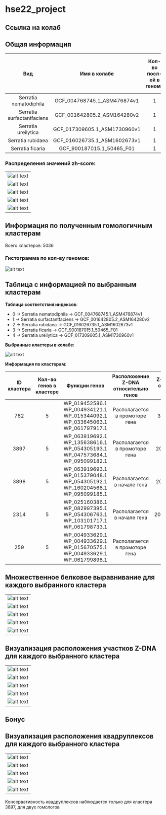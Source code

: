 # hse22_project

## Ссылка на колаб

## Общая информация

| Вид | Имя в колабе | Кол-во посл-ей в геноме | Общая длина генома | Кол-во аннотированных генов | Покрытие генома генами | Кол-во участков с zh-score > 500 | Общая длина участков с zh-score > 500 |
|:------------------:|:------------------:|:------------------:|:-:|:------------------:|:------------------:|:------------------:|:------------------:|
| Serratia nematodiphila | GCF_004768745.1_ASM476874v1 | 1 | 5256558     | 4987 | 88.73% |58531 | 615873 |
| Serratia surfactantfaciens | GCF_001642805.2_ASM164280v2 | 1 | 5117644 | 4882 | 88.87% | 56276 | 591392 |
| Serratia ureilytica | GCF_017309605.1_ASM1730960v1 | 1 | 5102941       | 4826 | 88.86% | 58197 | 612227 |
| Serratia rubidaea | GCF_016026735.1_ASM1602673v1 | 1 | 4995010         | 4701 | 88.12% | 53100 | 557416 |
| Serratia ficaria | GCF_900187015.1_50465_F01 | 1 | 5209973             | 4875 | 88.69% |54549 | 570729 |

### Распределения значений zh-score:

||
|:-:|
|![alt text](images/GCF_004768745.1_ASM476874v1_zhscore.png)|
|![alt text](images/GCF_001642805.2_ASM164280v2_zhscore.png)|
|![alt text](images/GCF_017309605.1_ASM1730960v1_zhscore.png)|
|![alt text](images/GCF_016026735.1_ASM1602673v1_zhscore.png)|
|![alt text](images/GCF_900187015.1_50465_F01_zhscore.png)|

## Информация по полученным гомологичным кластерам

Всего кластеров: 5036

### Гистограмма по кол-ву геномов:

![alt text](images/species_distribution.png)

## Таблица с информацией по выбранным кластерам


**Таблица соответствия индексов:**

*   0 -> Serratia nematodiphila -> GCF_004768745.1_ASM476874v1
*   1 -> Serratia surfactantfaciens -> GCF_001642805.2_ASM164280v2
*   2 -> Serratia rubidaea -> GCF_016026735.1_ASM1602673v1
*   3 -> Serratia ficaria -> GCF_900187015.1_50465_F01
*   4 -> Serratia ureilytica -> GCF_017309605.1_ASM1730960v1


**Выбранные кластеры в колабе:**

![alt text](images/clusters.png)


**Информация по кластерам:**

| ID кластера | Кол-во генов в кластере | Функции генов      | Расположение Z-DNA относительно генов | Z-DNA score средний по генам |
|:----------------------: |:----------------------: |:------------------:| :-----------------------------------: | :---------: |
| 782 | 5   | WP_019452586.1	WP_004934121.1	WP_015344092.1	WP_033645063.1	WP_061797917.1 | Располагается в промоторе гена | 324166.716 |
| 3897 | 5  | WP_063919692.1	WP_135638616.1	WP_054305193.1	WP_047573684.1	WP_095099182.1 | Располагается в промоторе гена | 207223.1408 |
| 3898 | 5 | WP_063919693.1	WP_015379048.1	WP_054305192.1	WP_160204568.1	WP_095099185.1   | Располагается в начале гена    | 207223.1408 |
| 2314 | 5 | WP_025160386.1	WP_082997395.1	WP_054306763.1	WP_103101717.1	WP_061798733.1   | Располагается в начале гена    | 206143.73032 |
| 259 | 5 | WP_004933629.1	WP_004933629.1	WP_015670575.1	WP_004933629.1	WP_061799898.1   | Располагается в промоторе гена | 138924.1 |

## Множественное белковое выравнивание для каждого выбранного кластера

||
|:-:|
|![alt text](images/782_cluster_allignment.png)|
|![alt text](images/3897_cluster_allignment.png)|
|![alt text](images/3898_cluster_allignment.png)|
|![alt text](images/2314_cluster_allignment.png)|
|![alt text](images/259_cluster_allignment.png)|

## Визуализация расположения участков Z-DNA для каждого выбранного кластера

||
|:-:|
|![alt text](images/782_zdna_genes.png)|
|![alt text](images/3897_zdna_genes.png)|
|![alt text](images/3898_zdna_genes.png)|
|![alt text](images/2314_zdna_genes.png)|
|![alt text](images/259_zdna_genes.png)|

## Бонус

## Визуализация расположения квадруплексов для каждого выбранного кластера

||
|:-:|
|![alt text](images/782_quadruplex_zdna_genes.png)|
|![alt text](images/3897_quadruplex_zdna_genes.png)|
|![alt text](images/3898_quadruplex_zdna_genes.png)|
|![alt text](images/2314_quadruplex_zdna_genes.png)|
|![alt text](images/259_quadruplex_zdna_genes.png)|

Консервативность квадруплексов наблюдается только для кластера 3897, для двух гомологов
